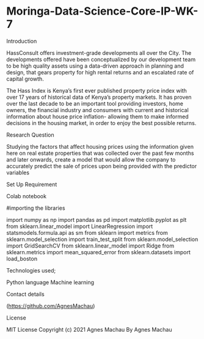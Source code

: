 # Moringa-Data-Science-Core-IP-WK-7
Introduction

HassConsult offers investment-grade developments all over the City. The developments offered have been conceptualized by our development team to be high quality assets using a data-driven approach in planning and design, that gears property for high rental returns and an escalated rate of capital growth.

The Hass Index is Kenya’s first ever published property price index with over 17 years of historical data of Kenya’s property markets. It has proven over the last decade to be an important tool providing investors, home owners, the financial industry and consumers with current and historical information about house price inflation- allowing them to make informed decisions in the housing market, in order to enjoy the best possible returns.

Research Question

Studying the factors that affect housing prices using the information given here on real estate properties that was collected over the past few months and later onwards, create a model that would allow the company to accurately predict the sale of prices upon being provided with the predictor variables

Set Up Requirement

Colab notebook 

#importing the libraries

import numpy as np 
import pandas as pd
import matplotlib.pyplot as plt 
from sklearn.linear_model import LinearRegression
import statsmodels.formula.api as sm 
from sklearn import metrics
from sklearn.model_selection import train_test_split
from sklearn.model_selection import GridSearchCV
from sklearn.linear_model import Ridge
from sklearn.metrics import mean_squared_error
from sklearn.datasets import load_boston

Technologies used;

Python language
Machine learning

Contact details

(https://github.com/AgnesMachau)

License

MIT License Copyright (c) 2021 Agnes Machau
By Agnes Machau
